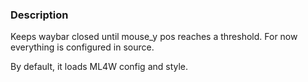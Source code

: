 ### Description
Keeps waybar closed until mouse_y pos reaches a threshold. For now everything is configured in source.

By default, it loads ML4W config and style.
